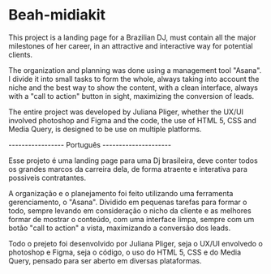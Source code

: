 # Beah-midiakit

This project is a landing page for a Brazilian DJ,
must contain all the major milestones of her career,
in an attractive and interactive way for potential clients.

The organization and planning was done using a management tool "Asana".
I divide it into small tasks to form the whole, always taking into account the niche
and the best way to show the content, with a clean interface, always with a "call to action" button in sight, maximizing the conversion of leads.

The entire project was developed by Juliana Pliger, whether the UX/UI involved photoshop and Figma
and the code, the use of HTML 5, CSS and Media Query, is designed to be use on multiple platforms.

----------------- Português ---------------------

Esse projeto é uma landing page para uma Dj brasileira,
deve conter todos os grandes marcos da carreira dela,
de forma atraente e interativa para possiveis contratantes.

A organização e o planejamento foi feito utilizando uma ferramenta gerenciamento,
o "Asana". Dividido em pequenas tarefas para formar o todo, sempre levando em consideração o nicho
da cliente e as melhores formar de mostrar o conteúdo, com uma interface limpa, sempre com um botão "call to action" a vista, maximizando a conversão dos leads.

Todo o prejeto foi desenvolvido por Juliana Pliger, seja o UX/UI envolvedo o photoshop e Figma,
seja o código, o uso do HTML 5, CSS e do Media Query, pensado para ser aberto em diversas plataformas.
